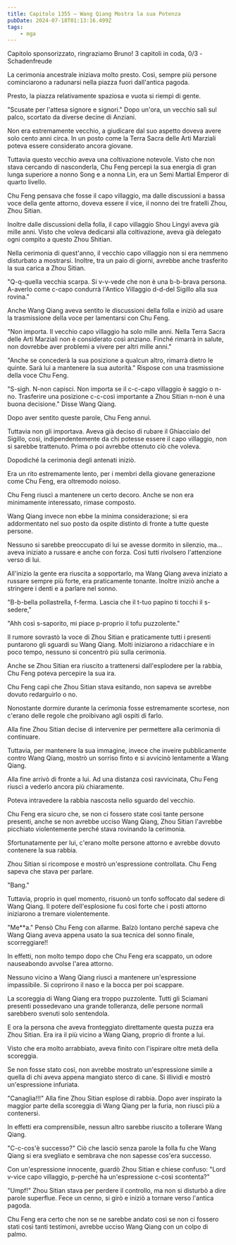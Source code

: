 ```yaml
---
title: Capitolo 1355 – Wang Qiang Mostra la sua Potenza
pubDate: 2024-07-18T01:13:16.499Z
tags:
    - mga
---
```



Capitolo sponsorizzato, ringraziamo Bruno!
3 capitoli in coda, 0/3
-Schadenfreude


La cerimonia ancestrale iniziava molto presto. Così, sempre più persone cominciarono a radunarsi nella piazza fuori dall'antica pagoda.


Presto, la piazza relativamente spaziosa e vuota si riempì di gente.


"Scusate per l'attesa signore e signori." Dopo un'ora, un vecchio salì sul palco, scortato da diverse decine di Anziani.


Non era estremamente vecchio, a giudicare dal suo aspetto doveva avere solo cento anni circa. In un posto come la Terra Sacra delle Arti Marziali poteva essere considerato ancora giovane.


Tuttavia questo vecchio aveva una coltivazione notevole. Visto che non stava cercando di nasconderla, Chu Feng percepì la sua energia di gran lunga superiore a nonno Song e a nonna Lin, era un Semi Martial Emperor di quarto livello.


Chu Feng pensava che fosse il capo villaggio, ma dalle discussioni a bassa voce della gente attorno, doveva essere il vice, il nonno dei tre fratelli Zhou, Zhou Sitian.


Inoltre dalle discussioni della folla, il capo villaggio Shou Lingyi aveva già mille anni. Visto che voleva dedicarsi alla coltivazione, aveva già delegato ogni compito a questo Zhou Shitian.


Nella cerimonia di quest'anno, il vecchio capo villaggio non si era nemmeno disturbato a mostrarsi. Inoltre, tra un paio di giorni, avrebbe anche trasferito la sua carica a Zhou Sitian.


"Q-q-quella vecchia scarpa. Si v-v-vede che non è una b-b-brava persona. A-averlo come c-capo condurrà l'Antico Villaggio d-d-del Sigillo alla sua rovina."


Anche Wang Qiang aveva sentito le discussioni della folla e iniziò ad usare la trasmissione della voce per lamentarsi con Chu Feng.


"Non importa. Il vecchio capo villaggio ha solo mille anni. Nella Terra Sacra delle Arti Marziali non è considerato così anziano. Finché rimarrà in salute, non dovrebbe aver problemi a vivere per altri mille anni."


"Anche se concederà la sua posizione a qualcun altro, rimarrà dietro le quinte. Sarà lui a mantenere la sua autorità." Rispose con una trasmissione della voce Chu Feng.


"S-sigh. N-non capisci. Non importa se il c-c-capo villaggio è saggio o n-no. Trasferire una posizione c-c-così importante a Zhou Sitian n-non è una buona decisione." Disse Wang Qiang.


Dopo aver sentito queste parole, Chu Feng annuì.


Tuttavia non gli importava. Aveva già deciso di rubare il Ghiacciaio del Sigillo, così, indipendentemente da chi potesse essere il capo villaggio, non si sarebbe trattenuto. Prima o poi avrebbe ottenuto ciò che voleva.


Dopodiché la cerimonia degli antenati iniziò.


Era un rito estremamente lento, per i membri della giovane generazione come Chu Feng, era oltremodo noioso.


Chu Feng riuscì a mantenere un certo decoro. Anche se non era minimamente interessato, rimase composto.


Wang Qiang invece non ebbe la minima considerazione; si era addormentato nel suo posto da ospite distinto di fronte a tutte queste persone.


Nessuno si sarebbe preoccupato di lui se avesse dormito in silenzio, ma... aveva iniziato a russare e anche con forza. Così tutti rivolsero l'attenzione verso di lui.


All'inizio la gente era riuscita a sopportarlo, ma Wang Qiang aveva iniziato a russare sempre più forte, era praticamente tonante. Inoltre iniziò anche a stringere i denti e a parlare nel sonno.


"B-b-bella pollastrella, f-ferma. Lascia che il t-tuo papino ti tocchi il s-sedere,"


"Ahh così s-saporito, mi piace p-proprio il tofu puzzolente."


Il rumore sovrastò la voce di Zhou Sitian e praticamente tutti i presenti puntarono gli sguardi su Wang Qiang. Molti iniziarono a ridacchiare e in poco tempo, nessuno si concentrò più sulla cerimonia.


Anche se Zhou Sitian era riuscito a trattenersi dall'esplodere per la rabbia, Chu Feng poteva percepire la sua ira.


Chu Feng capì che Zhou Sitian stava esitando, non sapeva se avrebbe dovuto redarguirlo o no.


Nonostante dormire durante la cerimonia fosse estremamente scortese, non c'erano delle regole che proibivano agli ospiti di farlo.


Alla fine Zhou Sitian decise di intervenire per permettere alla cerimonia di continuare.


Tuttavia, per mantenere la sua immagine, invece che inveire pubblicamente contro Wang Qiang, mostrò un sorriso finto e si avvicinò lentamente a Wang Qiang.


Alla fine arrivò di fronte a lui. Ad una distanza così ravvicinata, Chu Feng riuscì a vederlo ancora più chiaramente.


Poteva intravedere la rabbia nascosta nello sguardo del vecchio.


Chu Feng era sicuro che, se non ci fossero state così tante persone presenti, anche se non avrebbe ucciso Wang Qiang, Zhou Sitian l'avrebbe picchiato violentemente perché stava rovinando la cerimonia.


Sfortunatamente per lui, c'erano molte persone attorno e avrebbe dovuto contenere la sua rabbia.


Zhou Sitian si ricompose e mostrò un'espressione controllata. Chu Feng sapeva che stava per parlare.


"Bang."


Tuttavia, proprio in quel momento, risuonò un tonfo soffocato dal sedere di Wang Qiang. Il potere dell'esplosione fu così forte che i posti attorno iniziarono a tremare violentemente.


"Me**a." Pensò Chu Feng con allarme. Balzò lontano perché sapeva che Wang Qiang aveva appena usato la sua tecnica del sonno finale, scorreggiare!!


In effetti, non molto tempo dopo che Chu Feng era scappato, un odore nauseabondo avvolse l'area attorno.


Nessuno vicino a Wang Qiang riuscì a mantenere un'espressione impassibile. Si coprirono il naso e la bocca per poi scappare.


La scoreggia di Wang Qiang era troppo puzzolente. Tutti gli Sciamani presenti possedevano una grande tolleranza, delle persone normali sarebbero svenuti solo sentendola.


E ora la persona che aveva fronteggiato direttamente questa puzza era Zhou Sitian. Era ira il più vicino a Wang Qiang, proprio di fronte a lui.


Visto che era molto arrabbiato, aveva finito con l'ispirare oltre metà della scoreggia.


Se non fosse stato così, non avrebbe mostrato un'espressione simile a quella di chi aveva appena mangiato sterco di cane. Si illividì e mostrò un'espressione infuriata.


"Canaglia!!!" Alla fine Zhou Sitian esplose di rabbia. Dopo aver inspirato la maggior parte della scoreggia di Wang Qiang per la furia, non riuscì più a contenersi.


In effetti era comprensibile, nessun altro sarebbe riuscito a tollerare Wang Qiang.


"C-c-cos'è successo?" Ciò che lasciò senza parole la folla fu che Wang Qiang si era svegliato e sembrava che non sapesse cos'era successo.


Con un'espressione innocente, guardò Zhou Sitian e chiese confuso: "Lord v-vice capo villaggio, p-perché ha un'espressione c-così scontenta?"


"Umpf!" Zhou Sitian stava per perdere il controllo, ma non si disturbò a dire parole superflue. Fece un cenno, si girò e iniziò a tornare verso l'antica pagoda.


Chu Feng era certo che non se ne sarebbe andato così se non ci fossero stati così tanti testimoni, avrebbe ucciso Wang Qiang con un colpo di palmo.
                                


                                



